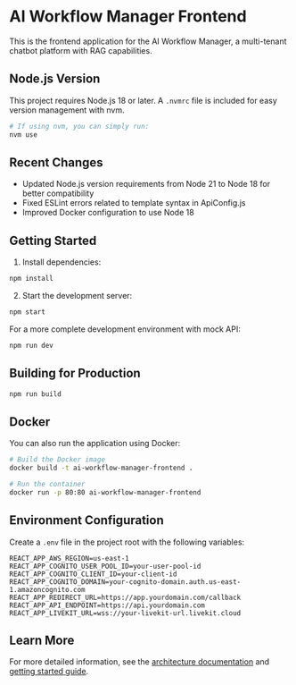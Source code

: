 # AI Workflow Manager Frontend

This is the frontend application for the AI Workflow Manager, a multi-tenant chatbot platform with RAG capabilities.

## Node.js Version

This project requires Node.js 18 or later. A `.nvmrc` file is included for easy version management with nvm.

```bash
# If using nvm, you can simply run:
nvm use
```

## Recent Changes

- Updated Node.js version requirements from Node 21 to Node 18 for better compatibility
- Fixed ESLint errors related to template syntax in ApiConfig.js
- Improved Docker configuration to use Node 18

## Getting Started

1. Install dependencies:
```bash
npm install
```

2. Start the development server:
```bash
npm start
```

For a more complete development environment with mock API:
```bash
npm run dev
```

## Building for Production

```bash
npm run build
```

## Docker

You can also run the application using Docker:

```bash
# Build the Docker image
docker build -t ai-workflow-manager-frontend .

# Run the container
docker run -p 80:80 ai-workflow-manager-frontend
```

## Environment Configuration

Create a `.env` file in the project root with the following variables:

```
REACT_APP_AWS_REGION=us-east-1
REACT_APP_COGNITO_USER_POOL_ID=your-user-pool-id
REACT_APP_COGNITO_CLIENT_ID=your-client-id
REACT_APP_COGNITO_DOMAIN=your-cognito-domain.auth.us-east-1.amazoncognito.com
REACT_APP_REDIRECT_URL=https://app.yourdomain.com/callback
REACT_APP_API_ENDPOINT=https://api.yourdomain.com
REACT_APP_LIVEKIT_URL=wss://your-livekit-url.livekit.cloud
```

## Learn More

For more detailed information, see the [architecture documentation](/docs/architecture-overview.md) and [getting started guide](/docs/getting-started.md).